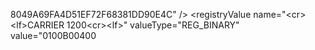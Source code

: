 8049A69FA4D51EF72F68381DD90E4C" />
    </registryKey>
    <registryKey keyName="HKEY_LOCAL_MACHINE\SYSTEM\DriverDatabase\DriverPackages\mdmtdkj6.inf_amd64_899b3160b07edc3d\Configurations\DP9664\Driver\Answer">
      <registryValue name="1" valueType="REG_SZ" value="ATA&lt;cr&gt;" />
      <securityDescriptor name="62791918C58049A69FA4D51EF72F68381DD90E4C" />
    </registryKey>
    <registryKey keyName="HKEY_LOCAL_MACHINE\SYSTEM\DriverDatabase\DriverPackages\mdmtdkj6.inf_amd64_899b3160b07edc3d\Configurations\DP9664\Driver\Hangup">
      <registryValue name="1" valueType="REG_SZ" value="ATH&lt;cr&gt;" />
      <securityDescriptor name="62791918C58049A69FA4D51EF72F68381DD90E4C" />
    </registryKey>
    <registryKey keyName="HKEY_LOCAL_MACHINE\SYSTEM\DriverDatabase\DriverPackages\mdmtdkj6.inf_amd64_899b3160b07edc3d\Configurations\DP9664\Driver\Init">
      <registryValue name="1" valueType="REG_SZ" value="AT&lt;cr&gt;" />
      <registryValue name="2" valueType="REG_SZ" value="AT&amp;F&lt;cr&gt;" />
      <registryValue name="3" valueType="REG_SZ" value="ATE0Q0V1&amp;C1&amp;D2&amp;S0S0=0&lt;cr&gt;" />
      <registryValue name="4" valueType="REG_SZ" value="ATW1\W1S142=1&lt;cr&gt;" />
      <securityDescriptor name="62791918C58049A69FA4D51EF72F68381DD90E4C" />
    </registryKey>
    <registryKey keyName="HKEY_LOCAL_MACHINE\SYSTEM\DriverDatabase\DriverPackages\mdmtdkj6.inf_amd64_899b3160b07edc3d\Configurations\DP9664\Driver\Monitor">
      <registryValue name="1" valueType="REG_SZ" value="ATS0=0&lt;cr&gt;" />
      <registryValue name="2" valueType="REG_SZ" value="None" />
      <securityDescriptor name="62791918C58049A69FA4D51EF72F68381DD90E4C" />
    </registryKey>
    <registryKey keyName="HKEY_LOCAL_MACHINE\SYSTEM\DriverDatabase\DriverPackages\mdmtdkj6.inf_amd64_899b3160b07edc3d\Configurations\DP9664\Driver\Responses">
      <registryValue name="0&lt;cr&gt;" valueType="REG_BINARY" value="00000000000000000000" />
      <registryValue name="1&lt;cr&gt;" valueType="REG_BINARY" value="02000000000000000000" />
      <registryValue name="2&lt;cr&gt;" valueType="REG_BINARY" value="08000000000000000000" />
      <registryValue name="3&lt;cr&gt;" valueType="REG_BINARY" value="04000000000000000000" />
      <registryValue name="4&lt;cr&gt;" valueType="REG_BINARY" value="03000000000000000000" />
      <registryValue name="5&lt;cr&gt;" valueType="REG_BINARY" value="0200B004000000000000" />
      <registryValue name="6&lt;cr&gt;" valueType="REG_BINARY" value="05000000000000000000" />
      <registryValue name="7&lt;cr&gt;" valueType="REG_BINARY" value="06000000000000000000" />
      <registryValue name="8&lt;cr&gt;" valueType="REG_BINARY" value="07000000000000000000" />
      <registryValue name="&lt;cr&gt;&lt;lf&gt;BREAKDOWN&lt;cr&gt;&lt;lf&gt;" valueType="REG_BINARY" value="04000000000000000000" />
      <registryValue name="&lt;cr&gt;&lt;lf&gt;BUSY&lt;cr&gt;&lt;lf&gt;" valueType="REG_BINARY" value="06000000000000000000" />
      <registryValue name="&lt;cr&gt;&lt;lf&gt;CARRIER 12000&lt;cr&gt;&lt;lf&gt;" valueType="REG_BINARY" value="0100E02E000000000000" />
      <registryValue name="&lt;cr&gt;&lt;lf&gt;CARRIER 1200&lt;cr&gt;&lt;lf&gt;" valueType="REG_BINARY" value="0100B00400